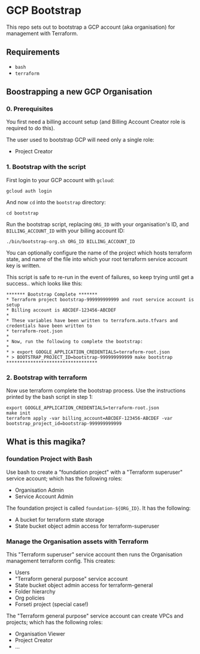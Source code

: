# GCP Bootstrap

This repo sets out to bootstrap a GCP account (aka organisation) for management with Terraform.


## Requirements

- `bash`
- `terraform`


## Boostrapping a new GCP Organisation

### 0. Prerequisites

You first need a billing account setup (and Billing Account Creator role is required to do this).

The user used to bootstrap GCP will need only a single role:

- Project Creator

### 1. Bootstrap with the script

First login to your GCP account with `gcloud`:

    gcloud auth login

And now `cd` into the `bootstrap` directory:

    cd bootstrap

Run the bootstrap script, replacing `ORG_ID` with your organisation's ID, and `BILLING_ACCOUNT_ID`
with your billing account ID:

    ./bin/bootstrap-org.sh ORG_ID BILLING_ACCOUNT_ID

You can optionally configure the name of the project which hosts terraform state, and name of the file
into which your root terraform service account key is written.

This script is safe to re-run in the event of failures, so keep trying until get a success.. which
looks like this:

```
******* Bootstrap Complete *******
* Terraform project bootstrap-999999999999 and root service account is setup
* Billing account is ABCDEF-123456-ABCDEF
*
* These variables have been written to terraform.auto.tfvars and credentials have been written to
* terraform-root.json
*
* Now, run the following to complete the bootstrap:
*
* > export GOOGLE_APPLICATION_CREDENTIALS=terraform-root.json
* > BOOTSTRAP_PROJECT_ID=bootstrap-999999999999 make bootstrap
**********************************
```

### 2. Bootstrap with terraform

Now use terraform complete the bootstrap process. Use the instructions printed by the bash script in
step 1:

    export GOOGLE_APPLICATION_CREDENTIALS=terraform-root.json
    make init
    terraform apply -var billing_account=ABCDEF-123456-ABCDEF -var bootstrap_project_id=bootstrap-999999999999


## What is this magika?

### foundation Project with Bash

Use bash to create a "foundation project" with a "Terraform superuser" service account; which has the
following roles:

- Organisation Admin
- Service Account Admin

The foundation project is called `foundation-${ORG_ID}`. It has the following:
- A bucket for terraform state storage
- State bucket object admin access for terraform-superuser


### Manage the Organisation assets with Terraform

This "Terraform superuser" service account then runs the Organisation management terraform config.
This creates:

- Users
- "Terraform general purpose" service account
- State bucket object admin access for terraform-general
- Folder hierarchy
- Org policies
- Forseti project (special case!)

The "Terraform general purpose" service account can create VPCs and projects; which has the following roles:
- Organisation Viewer
- Project Creator
- ...
